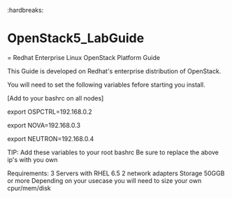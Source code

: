 :hardbreaks:

OpenStack5_LabGuide
===================

= Redhat Enterprise Linux OpenStack Platform Guide

This Guide is developed on Redhat's enterprise distribution of OpenStack. 


You will need to set the following variables fefore starting you install.

[Add to your bashrc on all nodes]

export OSPCTRL=192.168.0.2

export NOVA=192.168.0.3

export NEUTRON=192.168.0.4




TIP: Add these variables to your root bashrc
Be sure to replace the above ip's with you own


Requirements:
3 Servers with RHEL 6.5
2 network adapters
Storage 50GGB or more
Depending on your usecase you will need to size your own cpur/mem/disk 


